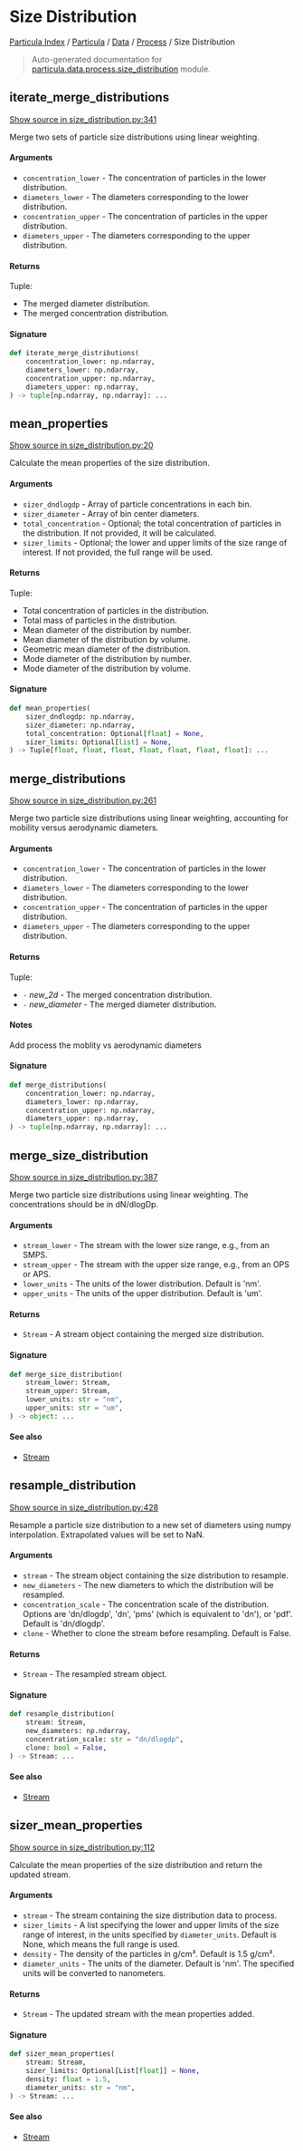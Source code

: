 # Size Distribution

[Particula Index](../../../README.md#particula-index) / [Particula](../../index.md#particula) / [Data](../index.md#data) / [Process](./index.md#process) / Size Distribution

> Auto-generated documentation for [particula.data.process.size_distribution](https://github.com/Gorkowski/particula/blob/main/particula/data/process/size_distribution.py) module.

## iterate_merge_distributions

[Show source in size_distribution.py:341](https://github.com/Gorkowski/particula/blob/main/particula/data/process/size_distribution.py#L341)

Merge two sets of particle size distributions using linear weighting.

#### Arguments

- `concentration_lower` - The concentration of particles in the lower
    distribution.
- `diameters_lower` - The diameters corresponding to the lower distribution.
- `concentration_upper` - The concentration of particles in the upper
    distribution.
- `diameters_upper` - The diameters corresponding to the upper distribution.

#### Returns

Tuple:
- The merged diameter distribution.
- The merged concentration distribution.

#### Signature

```python
def iterate_merge_distributions(
    concentration_lower: np.ndarray,
    diameters_lower: np.ndarray,
    concentration_upper: np.ndarray,
    diameters_upper: np.ndarray,
) -> tuple[np.ndarray, np.ndarray]: ...
```



## mean_properties

[Show source in size_distribution.py:20](https://github.com/Gorkowski/particula/blob/main/particula/data/process/size_distribution.py#L20)

Calculate the mean properties of the size distribution.

#### Arguments

- `sizer_dndlogdp` - Array of particle concentrations in each bin.
- `sizer_diameter` - Array of bin center diameters.
- `total_concentration` - Optional; the total concentration of particles
    in the distribution. If not provided, it will be calculated.
- `sizer_limits` - Optional; the lower and upper limits of the size
    range of interest. If not provided, the full range will be used.

#### Returns

Tuple:
- Total concentration of particles in the distribution.
- Total mass of particles in the distribution.
- Mean diameter of the distribution by number.
- Mean diameter of the distribution by volume.
- Geometric mean diameter of the distribution.
- Mode diameter of the distribution by number.
- Mode diameter of the distribution by volume.

#### Signature

```python
def mean_properties(
    sizer_dndlogdp: np.ndarray,
    sizer_diameter: np.ndarray,
    total_concentration: Optional[float] = None,
    sizer_limits: Optional[list] = None,
) -> Tuple[float, float, float, float, float, float, float]: ...
```



## merge_distributions

[Show source in size_distribution.py:261](https://github.com/Gorkowski/particula/blob/main/particula/data/process/size_distribution.py#L261)

Merge two particle size distributions using linear weighting,
accounting for mobility versus aerodynamic diameters.

#### Arguments

- `concentration_lower` - The concentration of particles in the lower
    distribution.
- `diameters_lower` - The diameters corresponding to the lower distribution.
- `concentration_upper` - The concentration of particles in the upper
    distribution.
- `diameters_upper` - The diameters corresponding to the upper distribution.

#### Returns

Tuple:
- `-` *new_2d* - The merged concentration distribution.
- `-` *new_diameter* - The merged diameter distribution.

#### Notes

Add process the moblity vs aerodynamic diameters

#### Signature

```python
def merge_distributions(
    concentration_lower: np.ndarray,
    diameters_lower: np.ndarray,
    concentration_upper: np.ndarray,
    diameters_upper: np.ndarray,
) -> tuple[np.ndarray, np.ndarray]: ...
```



## merge_size_distribution

[Show source in size_distribution.py:387](https://github.com/Gorkowski/particula/blob/main/particula/data/process/size_distribution.py#L387)

Merge two particle size distributions using linear weighting.
The concentrations should be in dN/dlogDp.

#### Arguments

- `stream_lower` - The stream with the lower size range, e.g., from an SMPS.
- `stream_upper` - The stream with the upper size range, e.g., from an
    OPS or APS.
- `lower_units` - The units of the lower distribution. Default is 'nm'.
- `upper_units` - The units of the upper distribution. Default is 'um'.

#### Returns

- `Stream` - A stream object containing the merged size distribution.

#### Signature

```python
def merge_size_distribution(
    stream_lower: Stream,
    stream_upper: Stream,
    lower_units: str = "nm",
    upper_units: str = "um",
) -> object: ...
```

#### See also

- [Stream](../stream.md#stream)



## resample_distribution

[Show source in size_distribution.py:428](https://github.com/Gorkowski/particula/blob/main/particula/data/process/size_distribution.py#L428)

Resample a particle size distribution to a new set of diameters using
numpy interpolation. Extrapolated values will be set to NaN.

#### Arguments

- `stream` - The stream object containing the size distribution to resample.
- `new_diameters` - The new diameters to which the distribution will be
    resampled.
- `concentration_scale` - The concentration scale of the distribution.
    Options are 'dn/dlogdp', 'dn', 'pms'
    (which is equivalent to 'dn'), or 'pdf'. Default is 'dn/dlogdp'.
- `clone` - Whether to clone the stream before resampling. Default is False.

#### Returns

- `Stream` - The resampled stream object.

#### Signature

```python
def resample_distribution(
    stream: Stream,
    new_diameters: np.ndarray,
    concentration_scale: str = "dn/dlogdp",
    clone: bool = False,
) -> Stream: ...
```

#### See also

- [Stream](../stream.md#stream)



## sizer_mean_properties

[Show source in size_distribution.py:112](https://github.com/Gorkowski/particula/blob/main/particula/data/process/size_distribution.py#L112)

Calculate the mean properties of the size distribution and return the
updated stream.

#### Arguments

- `stream` - The stream containing the size distribution data to process.
- `sizer_limits` - A list specifying the lower and upper limits of the
    size range of interest, in the units specified by `diameter_units`.
    Default is None, which means the full range is used.
- `density` - The density of the particles in g/cm³. Default is 1.5 g/cm³.
- `diameter_units` - The units of the diameter. Default is 'nm'. The
    specified units will be converted to nanometers.

#### Returns

- `Stream` - The updated stream with the mean properties added.

#### Signature

```python
def sizer_mean_properties(
    stream: Stream,
    sizer_limits: Optional[List[float]] = None,
    density: float = 1.5,
    diameter_units: str = "nm",
) -> Stream: ...
```

#### See also

- [Stream](../stream.md#stream)
